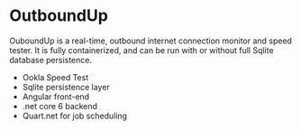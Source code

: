 # OutboundUp

OuboundUp is a real-time, outbound internet connection monitor and speed tester. It is fully containerized, and can be run with or without full Sqlite database
persistence.

- Ookla Speed Test
- Sqlite persistence layer
- Angular front-end
- .net core 6 backend
- Quart.net for job scheduling
